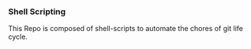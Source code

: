 ### Shell Scripting
 
This Repo is composed of shell-scripts to automate the chores of git life cycle.